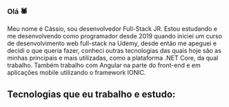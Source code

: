 ### Olá 🕷️


Meu nome é Cássio, sou desenvolvedor Full-Stack JR. Estou estudando e me desenvolvendo como programador desde 2019 quando iniciei um curso de desenvolvimento web full-stack na Udemy, desde então me apeguei e decidi o que queria fazer, conheci outras tecnologias das quais hoje são as minhas principais e mais utilizadas, como a plataforma .NET Core, da qual trabalho. Também trabalho com Angular na parte do front-end e em aplicações mobile utilizando o framework IONIC.

## Tecnologias que eu trabalho e estudo:

<!--* 👨‍💻 C#
* 💻 HTML
* 🕸️ CSS
* 🤖 JavaScript
* 👽 Angular
* 💾 MySQL 

![GitHub](https://img.shields.io/badge/-GitHub-red?logo=github)
![VSCode](https://img.shields.io/badge/-VSCode-blue?logo=visual-studio-code)
![C#](https://img.shields.io/badge/-CSharp-purple?logo=c-sharp)
![JavaScript](https://img.shields.io/badge/-JavaScript-yellow?logo=Javascript)
![MySQL](https://img.shields.io/badge/-MySQL-blue?logo=MySQL)
![HTML](https://img.shields.io/badge/-HTML-grey?logo=html)
![CSS](https://img.shields.io/badge/-CSS-greenpool?logo=css)
